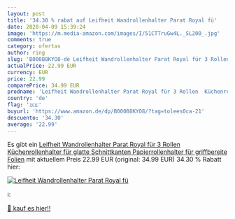 ```yaml
---
layout: post
title: '34.30 % rabat auf Leifheit Wandrollenhalter Parat Royal fü'
date: 2020-04-09 15:39:24
image: 'https://m.media-amazon.com/images/I/51CTTruGw4L._SL200_.jpg'
comments: true
category: ofertas
author: ring
slug: 'B000B8KYO8-de Leifheit Wandrollenhalter Parat Royal für 3 Rollen  Küchenrollenhalter für glatte Schnittkanten  Papierrollenhalter für griffbereite Folien'
actualPrice: 22.99 EUR
currency: EUR
price: 22.99
comparePrice: 34.99 EUR
prodname: 'Leifheit Wandrollenhalter Parat Royal für 3 Rollen  Küchenrollenhalter für glatte Schnittkanten  Papierrollenhalter für griffbereite Folien'
country: 'de'
flag: '🇩🇪'
buyurl: 'https://www.amazon.de/dp/B000B8KYO8/?tag=tolees0ca-21'
descuento: '34.30'
average: '22.99'
---
```


Es gibt ein [Leifheit Wandrollenhalter Parat Royal für 3 Rollen  Küchenrollenhalter für glatte Schnittkanten  Papierrollenhalter für griffbereite Folien](https://www.amazon.de/dp/B000B8KYO8/?tag=tolees0ca-21) mit aktuellem Preis 22.99 EUR (original: 34.99 EUR) 34.30 % Rabatt hier:

[![Leifheit Wandrollenhalter Parat Royal fü](https://m.media-amazon.com/images/I/51CTTruGw4L._SL200_.jpg)](https://www.amazon.de/dp/B000B8KYO8/?tag=tolees0ca-21)

ℹ️:


[🛒 kauf es hier!!](https://www.amazon.de/dp/B000B8KYO8/?tag=tolees0ca-21)

